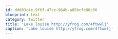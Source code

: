 ```yaml
---
id: ddd03c4e-9f6f-47ce-964b-a85bcfc88c06
blueprint: text
category: twitter
title: 'Lake louise http://yfrog.com/4ftwwlj'
caption: 'Lake louise http://yfrog.com/4ftwwlj'
---
```

